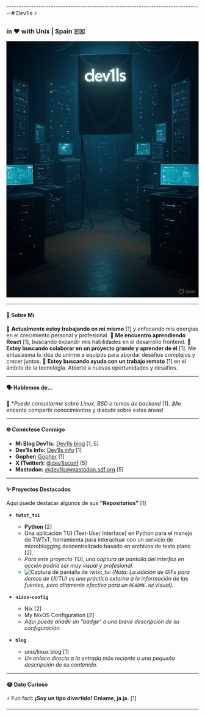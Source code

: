 --------------------------------------------------------------------------------# Dev1ls ⚡

### in ❤️ with Unix | Spain 🇪🇸

![banner](./dev1ls.jpg)


---

#### 👋 **Sobre Mí**

🔭 **Actualmente estoy trabajando en mí mismo** [1] y enfocando mis energías en el crecimiento personal y profesional.
🌱 **Me encuentro aprendiendo React** [1], buscando expandir mis habilidades en el desarrollo frontend.
👯 **Estoy buscando colaborar en un proyecto grande y aprender de él** [1]. Me entusiasma la idea de unirme a equipos para abordar desafíos complejos y crecer juntos.
🤔 **Estoy buscando ayuda con un trabajo remoto** [1] en el ámbito de la tecnología. Abierto a nuevas oportunidades y desafíos.

---

#### 🗣️ **Hablemos de...**

💬 **Puede consultarme sobre Linux, *BSD o temas de backend** [1]. ¡Me encanta compartir conocimientos y discutir sobre estas áreas!

---

#### 🌐 **Conéctese Conmigo**

*   **Mi Blog Dev1ls:** [Dev1ls blog](https://dev1ls.deno.dev) [1, 5]
*   **Dev1ls Info:** [Dev1ls info](http:dev1ls.sdf.org) [1]
*   **Gopher:** [Gopher](gopher://texto-plano.xyz:70/1/~dev1ls/) [1]
*   **X (Twitter):** [@dev1lsconf](https://x.com/dev1lsconf) [5]
*   **Mastodon:** [@dev1ls@mastodon.sdf.org](https://mastodon.sdf.org/@dev1ls) [5]

---

#### ✨ **Proyectos Destacados**

Aquí puede destacar algunos de sus **"Repositorios"** [1]

*   **`twtxt_tui`**
    *   **Python** [2]
    *   Una aplicación TUI (Text-User Interface) en Python para el manejo de TWTxT, herramienta para interactuar con un servicio de microblogging descentralizado basado en archivos de texto plano [2].
    *   *Para este proyecto TUI, una captura de pantalla del interfaz en acción podría ser muy visual y profesional.*
    *   ![Captura de pantalla de twtxt_tui](ruta/a/su/captura_twtxt_tui.gif) *(Nota: La adición de GIFs para demos de UI/TUI es una práctica externa a la información de las fuentes, pero altamente efectiva para un `README.md` visual).*

*   **`nixos-config`**
    *   Nix [2]
    *   My NixOS Configuration [2]
    *   *Aquí puede añadir un "badge" o una breve descripción de su configuración.*

*   **`blog`**
    *   unix/linux blog [1]
    *   *Un enlace directo a la entrada más reciente o una pequeña descripción de su contenido.*

---

#### 😂 **Dato Curioso**

⚡ Fun fact: **¡Soy un tipo divertido! Créame, ja ja.** [1]

---

